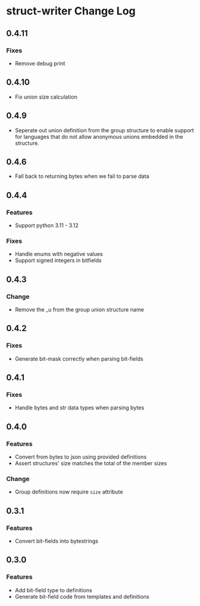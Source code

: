 # struct-writer Change Log

## 0.4.11

### Fixes
- Remove debug print

## 0.4.10
- Fix union size calculation

## 0.4.9
- Seperate out union definition from the group structure to enable support for languages that do not allow anonymous unions embedded in the structure.

## 0.4.6
- Fall back to returning bytes when we fail to parse data

## 0.4.4

### Features
- Support python 3.11 - 3.12

### Fixes
- Handle enums with negative values
- Support signed integers in bitfields

## 0.4.3

### Change
- Remove the _u from the group union structure name

## 0.4.2

### Fixes
- Generate bit-mask correctly when parsing bit-fields


## 0.4.1

### Fixes
- Handle bytes and str data types when parsing bytes

## 0.4.0

### Features
- Convert from bytes to json using provided definitions
- Assert structures' size matches the total of the member sizes

### Change
- Group definitions now require `size` attribute

## 0.3.1

### Features
-  Convert bit-fields into bytestrings

## 0.3.0

### Features
- Add bit-field type to definitions
- Generate bit-field code from templates and definitions
